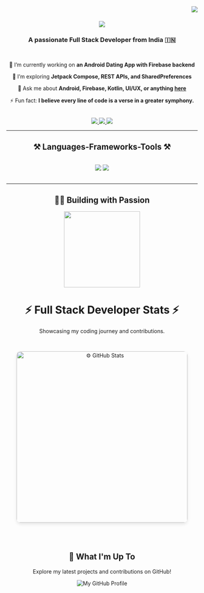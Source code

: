 <img align="right" src="https://visitor-badge.laobi.icu/badge?page_id=adityaverse.adityaverse" />

<h1 align="center">
  <img src="https://readme-typing-svg.herokuapp.com/?font=Righteous&size=35&center=true&vCenter=true&width=500&height=70&duration=4000&lines=Hi+There!+👋;+I'm+Aditya+Mane!;" />
</h1>

<h3 align="center">A passionate Full Stack Developer from India 🇮🇳</h3>

<br/>

<div align="center">

🔭 I’m currently working on **an Android Dating App with Firebase backend**  

🌱 I’m exploring **Jetpack Compose, REST APIs, and SharedPreferences**  

💬 Ask me about **Android, Firebase, Kotlin, UI/UX, or anything [here](https://github.com/adityaverse/adityaverse/issues)**  

⚡ Fun fact: **I believe every line of code is a verse in a greater symphony.**

</div>

<br/>

<div align="center">
  <a href="mailto:mane.adityax@gmail.com">
    <img src="https://img.shields.io/badge/Gmail-333333?style=for-the-badge&logo=gmail&logoColor=red" />
  </a>


  
<a href="https://www.linkedin.com/in/adityamane-software-dev/" target="_blank">
  <img src="https://img.shields.io/badge/LinkedIn-0077B5?style=for-the-badge&logo=linkedin&logoColor=white" />
</a>

  
  <a href="https://adityaverse.dev" target="_blank">
    <img src="https://img.shields.io/badge/Portfolio-FF5722?style=for-the-badge&logo=google-chrome&logoColor=white" />
  </a>
</div>

<hr/>

<h2 align="center">⚒️ Languages-Frameworks-Tools ⚒️</h2>
<br/>
<div align="center">
  <img src="https://skillicons.dev/icons?i=androidstudio,kotlin,java,figma,git,github,firebase,vscode,html,css,js,python" />
  <img src="https://skillicons.dev/icons?i=sqlite,mysql,tailwind,react,nodejs,express,flask,c" /><br>
</div>

<br/>
<hr/>

<h2 align="center">👨‍💻 Building with Passion</h2>
<p align="center">
  <img src="https://media.giphy.com/media/qgQUggAC3Pfv687qPC/giphy.gif" height="200" />
</p>

<div align="center">
  <h1>⚡ Full Stack Developer Stats ⚡</h1>
  <p>Showcasing my coding journey and contributions.</p>

  <br>

  <div style="display: flex; flex-wrap: wrap; justify-content: center; gap: 20px;">

    
  <img
      width="450"
      src="https://github-readme-stats.vercel.app/api?username=Aditya-verse&count_private=true&show_icons=true&theme=react&rank_icon=github&border_radius=10&hide_border=true"
      alt="⚙️ GitHub Stats"
      style="border-radius: 10px; box-shadow: 0 4px 8px rgba(0, 0, 0, 0.1);"
    />
  </div>

  <br>
  <br>

  <h2>🚀 What I'm Up To</h2>
  <p>Explore my latest projects and contributions on GitHub!</p>
  <a href="https://github.com/Aditya-verse" target="_blank" style="text-decoration: none;">
    <img src="https://img.shields.io/badge/GitHub-Aditya--verse-blue?style=for-the-badge&logo=github&logoColor=white" alt="My GitHub Profile">
  </a>

</div>
